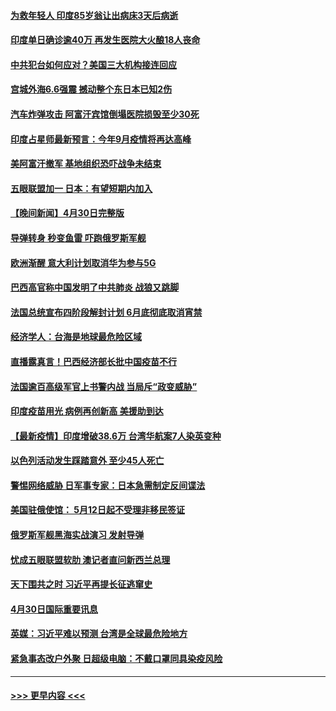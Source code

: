 #### [为救年轻人 印度85岁翁让出病床3天后病逝](../pages/prog202/a103108457.md?t=05011601) 
#### [印度单日确诊逾40万 再发生医院大火酿18人丧命](../pages/prog202/a103108440.md?t=05011601) 
#### [中共犯台如何应对？美国三大机构接连回应](../pages/prog202/a103108423.md?t=05011601) 
#### [宫城外海6.6强震 撼动整个东日本已知2伤](../pages/prog202/a103108347.md?t=05011601) 
#### [汽车炸弹攻击 阿富汗宾馆倒塌医院损毁至少30死](../pages/prog202/a103108389.md?t=05011601) 
#### [印度占星师最新预言：今年9月疫情将再达高峰](../pages/prog202/a103108368.md?t=05011601) 
#### [美阿富汗撤军 基地组织恐吓战争未结束](../pages/prog202/a103108030.md?t=05011601) 
#### [五眼联盟加一 日本：有望短期内加入](../pages/prog202/a103108083.md?t=05011601) 
#### [【晚间新闻】4月30日完整版](../pages/prog202/a103108327.md?t=05011601) 
#### [导弹转身 秒变鱼雷 吓跑俄罗斯军舰](../pages/prog202/a103108064.md?t=05011601) 
#### [欧洲渐醒 意大利计划取消华为参与5G](../pages/prog202/a103108199.md?t=05011601) 
#### [巴西高官称中国发明了中共肺炎 战狼又跳脚](../pages/prog202/a103108063.md?t=05011601) 
#### [法国总统宣布四阶段解封计划 6月底彻底取消宵禁](../pages/prog202/a103108070.md?t=05011601) 
#### [经济学人：台海是地球最危险区域](../pages/prog202/a103108131.md?t=05011601) 
#### [直播露真言！巴西经济部长批中国疫苗不行](../pages/prog202/a103108096.md?t=05011601) 
#### [法国逾百高级军官上书警内战 当局斥“政变威胁”](../pages/prog202/a103108017.md?t=05011601) 
#### [印度疫苗用光 病例再创新高 美援助到达](../pages/prog202/a103108054.md?t=05011601) 
#### [【最新疫情】印度增破38.6万 台湾华航案7人染英变种](../pages/prog202/a103108035.md?t=05011601) 
#### [以色列活动发生踩踏意外 至少45人死亡](../pages/prog202/a103107919.md?t=05011601) 
#### [警惕网络威胁 日军事专家：日本急需制定反间谍法](../pages/prog202/a103107912.md?t=05011601) 
#### [美国驻俄使馆： 5月12日起不受理非移民签证](../pages/prog202/a103107903.md?t=05011601) 
#### [俄罗斯军舰黑海实战演习 发射导弹](../pages/prog202/a103107890.md?t=05011601) 
#### [忧成五眼联盟软肋 澳记者直问新西兰总理](../pages/prog202/a103107874.md?t=05011601) 
#### [天下围共之时 习近平再提长征逃窜史](../pages/prog202/a103106493.md?t=05011601) 
#### [4月30日国际重要讯息](../pages/prog202/a103107685.md?t=05011601) 
#### [英媒：习近平难以预测 台湾是全球最危险地方](../pages/prog202/a103107669.md?t=05011601) 
#### [紧急事态改户外聚 日超级电脑：不戴口罩同具染疫风险](../pages/prog202/a103107644.md?t=05011601) 

----
#### [ >>> 更早内容 <<< ](../indexes/prog202-earlier.md)
